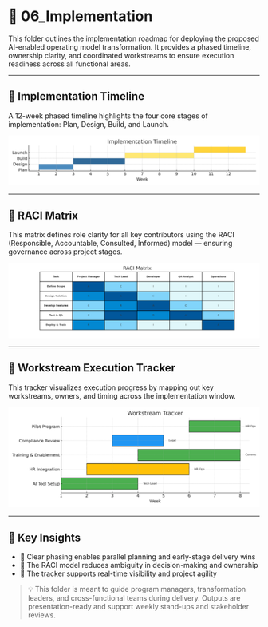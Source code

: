# 🚀 06_Implementation

This folder outlines the implementation roadmap for deploying the proposed AI-enabled operating model transformation. It provides a phased timeline, ownership clarity, and coordinated workstreams to ensure execution readiness across all functional areas.

---

## 📅 Implementation Timeline

A 12-week phased timeline highlights the four core stages of implementation: Plan, Design, Build, and Launch.

![Implementation Timeline](./Implementation_Timeline.png)

---

## 👥 RACI Matrix

This matrix defines role clarity for all key contributors using the RACI (Responsible, Accountable, Consulted, Informed) model — ensuring governance across project stages.

![RACI Matrix](./RACI_Matrix_Implementation.png)

---

## 🔄 Workstream Execution Tracker

This tracker visualizes execution progress by mapping out key workstreams, owners, and timing across the implementation window.

![Workstream Tracker](./Workstream_Execution_Tracker.png)

---

## 📌 Key Insights

- 🧭 Clear phasing enables parallel planning and early-stage delivery wins  
- 👥 The RACI model reduces ambiguity in decision-making and ownership  
- 🚦 The tracker supports real-time visibility and project agility  

> 💡 This folder is meant to guide program managers, transformation leaders, and cross-functional teams during delivery. Outputs are presentation-ready and support weekly stand-ups and stakeholder reviews.
